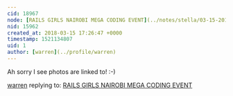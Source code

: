 ```yaml
---
cid: 18967
node: [RAILS GIRLS NAIROBI MEGA CODING EVENT](../notes/stella/03-15-2018/rails-girls-nairobi-mega-coding-event)
nid: 15962
created_at: 2018-03-15 17:26:47 +0000
timestamp: 1521134807
uid: 1
author: [warren](../profile/warren)
---
```


Ah sorry I see photos are linked to! :-)

[warren](../profile/warren) replying to: [RAILS GIRLS NAIROBI MEGA CODING EVENT](../notes/stella/03-15-2018/rails-girls-nairobi-mega-coding-event)

